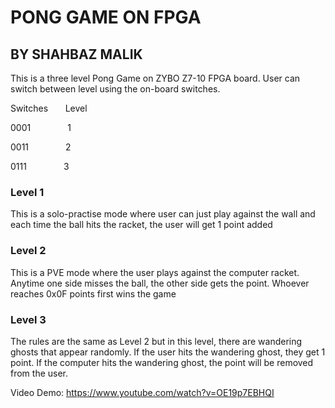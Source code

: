# PONG GAME ON FPGA
## BY SHAHBAZ MALIK

This is a three level Pong Game on ZYBO Z7-10 FPGA board. User can switch between level using the on-board switches.

Switches  &nbsp; &nbsp; &nbsp;  Level 

0001 &nbsp; &nbsp; &nbsp;  &nbsp; &nbsp; &nbsp; &nbsp;  1

0011 &nbsp; &nbsp; &nbsp;  &nbsp; &nbsp; &nbsp; &nbsp;  2

0111 &nbsp; &nbsp; &nbsp;  &nbsp; &nbsp;  &nbsp; &nbsp; 3

### Level 1
This is a solo-practise mode where user can just play against the wall and each time the ball hits the racket, the user will get 1 point added

### Level 2
This is a PVE mode where the user plays against the computer racket. Anytime one side misses the ball, the other side gets the point. Whoever reaches 0x0F points
first wins the game

### Level 3
The rules are the same as Level 2 but in this level, there are wandering ghosts that appear randomly. If the user hits the wandering ghost, they get 1 point.
If the computer hits the wandering ghost, the point will be removed from the user. 

Video Demo: https://www.youtube.com/watch?v=OE19p7EBHQI
